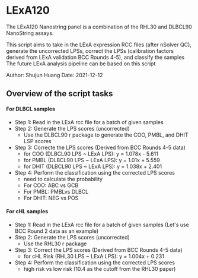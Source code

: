# LExA120
The LExA120 Nanostring panel is a combination of the RHL30 and DLBCL90 NanoString assays. 

This script aims to take in the LExA expression RCC files (after nSolver QC), generate the uncorrected LPSs, 
correct the LPSs (calibration factors derived from LExA validation BCC Rounds 4-5), and classify the samples 
The future LExA analysis pipeline can be based on this script

Author: Shujun Huang
Date: 2021-12-12

## Overview of the script tasks
#### For DLBCL samples
- Step 1: Read in the LExA rcc file for a batch of given samples 
- Step 2: Generate the LPS scores (uncorrected)
  - Use the DLBCL90 r package to generate the COO, PMBL, and DHIT LSP scores
- Step 3: Correcte the LPS scores (Derived from BCC Rounds 4-5 data) 
  - for COO (DLBCL90 LPS ~ LExA LPS): y = 1.078x - 5.611
  - for PMBL (DLBCL90 LPS ~ LExA LPS): y = 1.01x + 5.559
  - for DHIT  (DLBCL90 LPS ~ LExA LPS): y = 1.038x + 2.401
- Step 4: Perform the classification using the corrected LPS scores
  - need to calculate the probability
  - For COO: ABC vs GCB
  - For PMBL: PMBLvs DLBCL
  - For DHIT: NEG vs POS

#### For cHL samples
- Step 1: Read in the LExA rcc file for a batch of given samples  (Let's use BCC Round 2 data as an example)
- Step 2: Generate the LPS scores (uncorrected)
  - Use the RHL30 r package
- Step 3: Correct the LPS scores (Derived from BCC Rounds 4-5 data) 
  - for cHL Risk  (RHL30 LPS ~ LExA LPS): y = 1.004x + 0.231
- Step 4: Perform the classification using the corrected LPS scores
  - high risk vs low risk (10.4 as the cutoff from the RHL30 paper)
